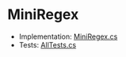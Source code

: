 # MiniRegex

- Implementation: [MiniRegex.cs](https://github.com/adamosoftware/MiniRegex/blob/master/MiniRegex/MiniRegex.cs)
- Tests: [AllTests.cs](https://github.com/adamosoftware/MiniRegex/blob/master/Tests/AllTests.cs)
